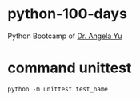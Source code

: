 # python-100-days
Python Bootcamp of [Dr. Angela Yu](https://www.udemy.com/course/100-days-of-code/learn/lecture/17824302?start=0#overview)

# command unittest

```
python -m unittest test_name
```